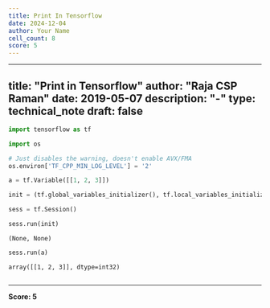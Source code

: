 ```yaml
---
title: Print In Tensorflow
date: 2024-12-04
author: Your Name
cell_count: 8
score: 5
---
```


---
title: "Print in Tensorflow"
author: "Raja CSP Raman"
date: 2019-05-07
description: "-"
type: technical_note
draft: false
---

```python
import tensorflow as tf

import os

# Just disables the warning, doesn't enable AVX/FMA
os.environ['TF_CPP_MIN_LOG_LEVEL'] = '2'
```


```python
a = tf.Variable([[1, 2, 3]])
```


```python
init = (tf.global_variables_initializer(), tf.local_variables_initializer())
```


```python
sess = tf.Session()
```


```python
sess.run(init)
```




    (None, None)




```python
sess.run(a)
```




    array([[1, 2, 3]], dtype=int32)




```python

```


---
**Score: 5**